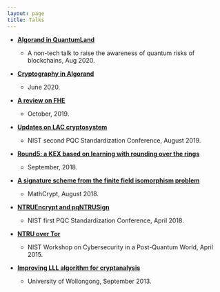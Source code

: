 ```yaml
---
layout: page
title: Talks
---
```


* [__Algorand in QuantumLand__](../../talks/Algorand_in_QuantumLand.pdf)
  * A non-tech talk to raise the awareness of quantum risks of blockchains, Aug 2020.

* [__Cryptography in Algorand__](../../talks/algorand_crypto.pdf)
  * June 2020.

* [__A review on FHE__](../../talks/10-18-zz.pdf)  
  * October, 2019.

* [__Updates on LAC cryptosystem__](../../talks/nist-lac-2019.pdf)  
  * NIST second PQC Standardization Conference, August 2019.

* [__Round5: a KEX based on learning with rounding over the rings__](../../talks/round5.pdf)
  * September, 2018.

* [__A signature scheme from the finite field isomorphism problem__](../../talks/FiniteFieldSignatures.pdf)
  * MathCrypt, August 2018.

* [__NTRUEncrypt and pqNTRUSign__](../../talks/ntru.pdf)
  * NIST first PQC Standardization Conference, April 2018.

* [__NTRU over Tor__](../../talks/ntrutor.pdf)
  * NIST Workshop on Cybersecurity in a Post-Quantum World, April 2015.

* [__Improving LLL algorithm for cryptanalysis__](../../talks/improve_LLL.pdf)
  * University of Wollongong, September 2013.
